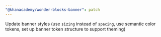```yaml
---
"@khanacademy/wonder-blocks-banner": patch
---
```


Update banner styles (use `sizing` instead of `spacing`, use semantic color tokens, set up banner token structure to support theming)
